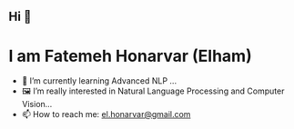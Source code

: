 ## Hi 👋
# I am Fatemeh Honarvar (Elham)


- 🌱 I’m currently learning Advanced NLP ...
- :framed_picture: I’m really interested in Natural Language Processing and Computer Vision...
- 📫 How to reach me: el.honarvar@gmail.com


<!--
**ElFatemehHonarvar/ElFatemehHonarvar** is a ✨ _special_ ✨ repository because its `README.md` (this file) appears on your GitHub profile.

Here are some ideas to get you started:

- 🔭 I’m currently working on ...
- 🌱 I’m currently learning ...
- 👯 I’m looking to collaborate on ...
- 🤔 I’m looking for help with ...
- 💬 Ask me about ...
- 📫 How to reach me: ...
- 😄 Pronouns: ...
- ⚡ Fun fact: ...
-->
